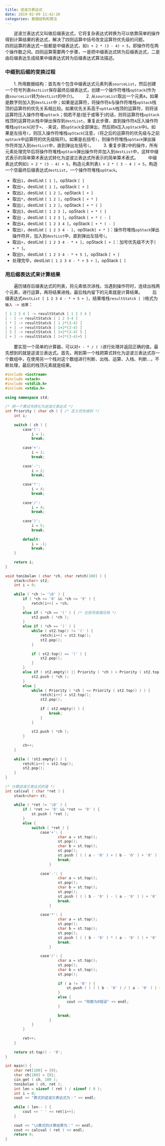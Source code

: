 ```yaml
---
title: 逆波兰表达式
date: 2019-02-09 11:42:10
categories: 数据结构和算法
---
```

&emsp;&emsp;逆波兰表达式又叫做后缀表达式，它将复杂表达式转换为可以依靠简单的操作得到计算结果的表达式，解决了四则运算中括号改变运算符优先级的问题。
&emsp;&emsp;四则运算的表达式一般都是中缀表达式，如`1 + 2 * (3 - 4) + 5`，即操作符在两个操作数之间。四则运算需要两个步骤，一是把中缀表达式转为后缀表达式，二是由后缀表达生成结果中缀表达式转为后缀表达式算法描述。

### 中缀到后缀的变换过程

&emsp;&emsp;1. 所用数据结构：首先有个包含中缀表达式元素列表`sourceList`，然后创建一个符号列表`destList`保存最终后缀表达式，创建一个操作符堆栈`opStack`(作为由`sourceList`转为`destList`的中介)。
&emsp;&emsp;2. 从`sourceList`取出一个元素`A`，如果是数字则加入到`destList`中；如果是运算符，将操作符`A`与操作符堆栈`opStack`栈顶的运算符的优先关系相比较。如果优先关系高于`opStack`栈顶的运算符，则将该运算符压入操作符堆`opStack`；倘若不是(低于或等于)的话，则将运算符栈`opStack`栈顶的运算符从栈中弹出保存到`destList`，重复此步骤，直到操作符`A`压入操作符堆栈`opStack`(对于`+`、`-`来说，把`opStack`全部弹出，然后把`A`压入`opStack`中)。如果是左括号`(`，则压入操作符堆栈`opStack`(注意，`(`将之后的运算符的优先级与之前`opStack`中运算符的优先级隔开)。如果是右括号`)`，则操作符堆栈`opStack`弹出操作符并加入到`destList`中，直到弹出左括号`(`。
&emsp;&emsp;3. 重复步骤`2`中的操作，所有元素处理完毕后将操作符堆栈`opStack`弹出操作符并加入到`destList`中，这样中缀式表示的简单算术表达式转化为逆波兰表达式所表示的简单算术表式。
&emsp;&emsp;中缀表达式例如`1 + 2 * (3 - 4) + 5`，构造元素列表`1 + 2 * ( 3 - 4 ) + 5`，构造一个空最终后缀表达式`destList`，一个操作符堆栈`opStack`。

- 取出`1`，destList `[ 1 ]`，opStack `[ ]`
- 取出`+`，destList `[ 1 ]`，opStack `[ + ]`
- 取出`2`，destList `[ 1 2 ]`，opStack `[ + ]`
- 取出`*`，destList `[ 1 2 ]`，opStack `[ + * ]`
- 取出`(`，destList `[ 1 2 ]`，opStack `[ + * ( ]`
- 取出`3`，destList `[ 1 2 3 ]`，opStack `[ + * ( ]`
- 取出`-`，destList `[ 1 2 3 ]`，opStack `[ + * ( - ]`
- 取出`4`，destList `[ 1 2 3 4 ]`，opStack `[ + * ( - ]`
- 取出`)`，destList `[ 1 2 3 4 - ]`，opStack`[ + * ]`：操作符堆栈`opStack`弹出操作符并，加入到`destList`中，直到弹出左括号`(`。
- 取出`+`，destList `[ 1 2 3 4 - * + ]`，opStack `[ + ]`：加号优先级不大于`[ + * ]`。
- 取出`5`，destList `[ 1 2 3 4 - * + 5 ]`，opStack `[ + ]`
- 处理完毕，destList `[ 1 2 3 4 - * + 5 + ]`，opStack `[ ]`

### 用后缀表达式来计算结果

&emsp;&emsp;遍历储存后缀表达式的列表，将元素依次进栈，当遇到操作符时，连续出栈两个元素，进行运算，再将结果进栈，最后栈内留下的元素就是计算结果。
&emsp;&emsp;后缀表达式`destList [ 1 2 3 4 - * + 5 + ]`，结果堆栈`resultStatck [ ]`格式为`输入 -> 结果`：

``` cpp
[ 1 2 3 4 ] -> resultStatck [ 1 2 3 4 ]
[ - ] -> resultStatck [ 1 2 3-4 ]
[ * ] -> resultStatck [ 1 2*(3-4) ]
[ + ] -> resultStatck [ 1+2*(3-4) ]
[ 5 ] -> resultStatck [ 1+2*(3-4) 5 ]
[ + ] -> resultStatck [ 1+2*(3-4)+5 ]
```

&emsp;&emsp;要实现一个简单的计算器，可以对`+ - * / ( )`进行处理并返回正确的值，最先想到的就是逆波兰表达式。首先，用到第一个栈把算式转化为逆波兰表达式存一个数组中，在使用另一个栈对这个数组进行判断、出栈、运算、入栈、判断...，不断处理，最后的栈顶元素就是结果。

``` cpp
#include <iostream>
#include <stack>
#include <stdlib.h>
#include <stdio.h>
​
using namespace std;
​
/* 把一个算式先转化为逆波兰表达式 */
int Priority ( char ch ) { /* 定义优先级别 */
    int i;
​
    switch ( ch ) {
        case'(':
            i = 1;
            break;
​
        case'+':
            i = 2;
            break;
​
        case'-':
            i = 2;
            break;
​
        case'*':
            i = 4;
            break;
​
        case'/':
            i = 4;
            break;
​
        case')':
            i = 5;
            break;
​
        default:
            i = -1;
            break;
    }
​
    return i;
}
​
void tonibolan ( char *ch, char retch[100] ) {
    stack<char> st2;
    int i = 0;
​
    while ( *ch != '\0' ) {
        if ( *ch >= '0' && *ch <= '9' ) {
            retch[i++] = *ch;
        }
        else if ( *ch == '(' ) { /* 左括号直接压栈 */
            st2.push ( *ch );
        }
        else if ( *ch == ')' ) {
            while ( st2.top() != '(' ) {
                retch[i++] = st2.top();
                st2.pop();
            }
​
            if ( st2.top() == '(' ) {
                st2.pop();
            }
        }
        else if ( st2.empty() || Priority ( *ch ) > Priority ( st2.top() ) ) {
            st2.push ( *ch );
        }
        else {
            while ( Priority ( *ch ) <= Priority ( st2.top() ) ) {
                retch[i++] = st2.top();
                st2.pop();
​
                if ( st2.empty() ) {
                    break;
                }
            }
​
            st2.push ( *ch );
        }
​
        ch++;
    }
​
    while ( !st2.empty() ) {
        retch[i++] = st2.top();
        st2.pop();
    }
}
​
/* 计算逆波兰表达式的值 */
int calcval ( char *ret ) {
    stack<char> st;
​
    while ( *ret != '\0' ) {
        if ( *ret >= '0' && *ret <= '9' ) {
            st.push ( *ret );
        }
        else {
            switch ( *ret ) {
                case'+': {
                        char a = st.top();
                        st.pop();
                        char b = st.top();
                        st.pop();
                        st.push ( ( ( a - '0' ) + ( b - '0' ) + '0' ) );
                        break;
                    }
​
                case'-': {
                        char a = st.top();
                        st.pop();
                        char b = st.top();
                        st.pop();
                        st.push ( ( ( b - '0' ) - ( a - '0' ) ) + '0' );
                        break;
                    }
​
                case'*': {
                        char a = st.top();
                        st.pop();
                        char b = st.top();
                        st.pop();
                        st.push ( ( ( b - '0' ) * ( a - '0' ) ) + '0' );
                        break;
                    }
​
                case'/': {
                        char a = st.top();
                        st.pop();
                        char b = st.top();
                        st.pop();
​
                        if ( a != '0' ) {
                            st.push ( ( ( ( b - '0' ) / ( a - '0' ) ) + '0' ) );
                        }
                        else {
                            cout << "除数为0错误" << endl;
                        }
​
                        break;
                    }
            }
        }
​
        ret++;
    }
​
    return st.top() - '0';
}
​
int main() {
    char ret[100] = {0};
    char ch[100] = {0};
    cin.get ( ch, 100 );
    tonibolan ( ch, ret );
    int len = sizeof ( ret ) / sizeof ( 0 );
    int i = 0;
    cout << "算式的逆波兰表达式为：" << endl;
​
    while ( len-- ) {
        cout << ' ' << ret[i++];
    }
​
    cout << "\n算式的计算结果为：" << endl;
    cout << calcval ( ret ) << endl;
    return 0;
}
```